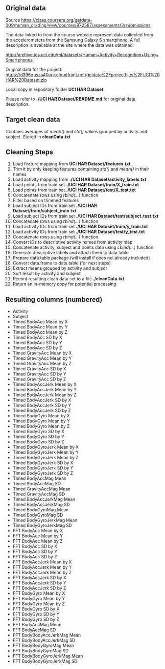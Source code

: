 ## Original data 
Source https://class.coursera.org/getdata-009/human_grading/view/courses/972587/assessments/3/submissions

The data linked to from the course website represent data collected from the accelerometers from the Samsung Galaxy S smartphone. A full description is available at the site where the data was obtained: 

http://archive.ics.uci.edu/ml/datasets/Human+Activity+Recognition+Using+Smartphones 

Original data for the project: 
https://d396qusza40orc.cloudfront.net/getdata%2Fprojectfiles%2FUCI%20HAR%20Dataset.zip 

Local copy in repository folder **UCI HAR Dataset**

Please refer to **./UCI HAR Dataset/README.md** for original data description.

## Target clean data
Contains averages of *mean()* and *std()* values grouped by activity and subject. Stored in **cleanData.txt**

## Cleaning Steps

1. Load feature mapping from **UCI HAR Dataset/features.txt**
2. Trim it by only keeping features containing *std()* and *mean()* in their names
3. Load activity mapping from **./UCI HAR Dataset/activity_labels.txt**
4. Load points from train set **./UCI HAR Dataset/train/X_train.txt**
5. Load points from train set **./UCI HAR Dataset/test/X_test.txt**
6. Concatenate rows using *rbind(...)* function
7. Filter based on trimmed features
8. Load subject IDs from train set **./UCI HAR Dataset/train/subject_train.txt**
9. Load subject IDs from train set **./UCI HAR Dataset/test/subject_test.txt**
10. Concatenate rows using *rbind(...)* function
11. Load activity IDs from train set **./UCI HAR Dataset/train/y_train.txt**
12. Load activity IDs from train set **./UCI HAR Dataset/test/y_test.txt**
13. Concatenate rows using *rbind(...)* function
14. Convert IDs to descriptive activity names from activity map
13. Concatenate activity, subject and points data using *cbind(...)* function
14. Generate descriptive labels and attach them to data table
15. Prepare data.table package (will install if does not already included)
16. Convert data.frame to data.table (for next steps)
17. Extract means grouped by activity and subject 
18. Sort result by activity and subject 
19. Record resulting clean data set to a file **./cleanData.txt**
20. Return an in-memory copy for potential processing

## Resulting columns (numbered)
* Activity
* Subject
* Timed BodyAcc Mean by X
* Timed BodyAcc Mean by Y
* Timed BodyAcc Mean by Z
* Timed BodyAcc SD by X
* Timed BodyAcc SD by Y
* Timed BodyAcc SD by Z
* Timed GravityAcc Mean by X
* Timed GravityAcc Mean by Y
* Timed GravityAcc Mean by Z
* Timed GravityAcc SD by X
* Timed GravityAcc SD by Y
* Timed GravityAcc SD by Z
* Timed BodyAccJerk Mean by X
* Timed BodyAccJerk Mean by Y
* Timed BodyAccJerk Mean by Z
* Timed BodyAccJerk SD by X
* Timed BodyAccJerk SD by Y
* Timed BodyAccJerk SD by Z
* Timed BodyGyro Mean by X
* Timed BodyGyro Mean by Y
* Timed BodyGyro Mean by Z
* Timed BodyGyro SD by X
* Timed BodyGyro SD by Y
* Timed BodyGyro SD by Z
* Timed BodyGyroJerk Mean by X
* Timed BodyGyroJerk Mean by Y
* Timed BodyGyroJerk Mean by Z
* Timed BodyGyroJerk SD by X
* Timed BodyGyroJerk SD by Y
* Timed BodyGyroJerk SD by Z
* Timed BodyAccMag Mean
* Timed BodyAccMag SD
* Timed GravityAccMag Mean
* Timed GravityAccMag SD
* Timed BodyAccJerkMag Mean
* Timed BodyAccJerkMag SD
* Timed BodyGyroMag Mean
* Timed BodyGyroMag SD
* Timed BodyGyroJerkMag Mean
* Timed BodyGyroJerkMag SD
* FFT BodyAcc Mean by X
* FFT BodyAcc Mean by Y
* FFT BodyAcc Mean by Z
* FFT BodyAcc SD by X
* FFT BodyAcc SD by Y
* FFT BodyAcc SD by Z
* FFT BodyAccJerk Mean by X
* FFT BodyAccJerk Mean by Y
* FFT BodyAccJerk Mean by Z
* FFT BodyAccJerk SD by X
* FFT BodyAccJerk SD by Y
* FFT BodyAccJerk SD by Z
* FFT BodyGyro Mean by X
* FFT BodyGyro Mean by Y
* FFT BodyGyro Mean by Z
* FFT BodyGyro SD by X
* FFT BodyGyro SD by Y
* FFT BodyGyro SD by Z
* FFT BodyAccMag Mean
* FFT BodyAccMag SD
* FFT BodyBodyAccJerkMag Mean
* FFT BodyBodyAccJerkMag SD
* FFT BodyBodyGyroMag Mean
* FFT BodyBodyGyroMag SD
* FFT BodyBodyGyroJerkMag Mean
* FFT BodyBodyGyroJerkMag SD
